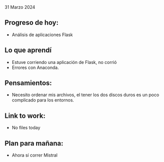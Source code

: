 31 Marzo 2024

## Progreso de hoy:
- Análisis de aplicaciones Flask
## Lo que aprendí 
- Estuve corriendo una aplicación de Flask, no corrió 
- Errores con Anaconda. 
## **Pensamientos**:
- Necesito ordenar mis archivos, el tener los dos discos duros es un poco complicado para los entornos. 
## Link to work: 
- No files today
## Plan para mañana: 
- Ahora sí correr Mistral 
